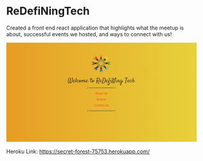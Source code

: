 # ReDefiNingTech

Created a front end react application that highlights what the meetup is about, successful events we hosted, and ways to connect with us!

 ![Alt text](https://raw.githubusercontent.com/dipisha03/ReDefiNingTech/master/client/src/images/home.png "home")

Heroku Link: https://secret-forest-75753.herokuapp.com/


